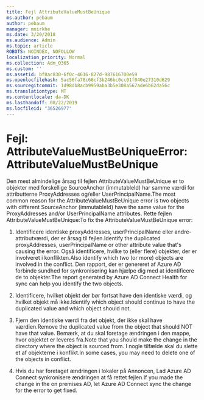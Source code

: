 ```yaml
---
title: Fejl AttributeValueMustBeUnique
ms.author: pebaum
author: pebaum
manager: mnirkhe
ms.date: 3/20/2018
ms.audience: Admin
ms.topic: article
ROBOTS: NOINDEX, NOFOLLOW
localization_priority: Normal
ms.collection: Adm_O365
ms.custom: ''
ms.assetid: bf8ac830-6f0c-4616-827d-987616700e59
ms.openlocfilehash: 5ac56fa78c66cf3b246bc0cc01f040e27310d629
ms.sourcegitcommit: 1d98db8acb9959aba3b5e308a567ade6b62da56c
ms.translationtype: MT
ms.contentlocale: da-DK
ms.lasthandoff: 08/22/2019
ms.locfileid: "36526977"
---
```

# <a name="error-attributevaluemustbeunique"></a><span data-ttu-id="d7b4d-102">Fejl: AttributeValueMustBeUnique</span><span class="sxs-lookup"><span data-stu-id="d7b4d-102">Error: AttributeValueMustBeUnique</span></span>

<span data-ttu-id="d7b4d-103">Den mest almindelige årsag til fejlen AttributeValueMustBeUnique er to objekter med forskellige SourceAnchor (immutableId) har samme værdi for attributterne ProxyAddresses og/eller UserPrincipalName.</span><span class="sxs-lookup"><span data-stu-id="d7b4d-103">The most common reason for the AttributeValueMustBeUnique error is two objects with different SourceAnchor (immutableId) have the same value for the ProxyAddresses and/or UserPrincipalName attributes.</span></span> <span data-ttu-id="d7b4d-104">Rette fejlen AttributeValueMustBeUnique:</span><span class="sxs-lookup"><span data-stu-id="d7b4d-104">To fix the AttributeValueMustBeUnique error:</span></span>
  
1. <span data-ttu-id="d7b4d-105">Identificere identiske proxyAddresses, userPrincipalName eller andre-attributværdi, der er årsag til fejlen.</span><span class="sxs-lookup"><span data-stu-id="d7b4d-105">Identify the duplicated proxyAddresses, userPrincipalName or other attribute value that's causing the error.</span></span> <span data-ttu-id="d7b4d-106">Også identificere, hvilke to (eller flere) objekter, der er involveret i konflikten.</span><span class="sxs-lookup"><span data-stu-id="d7b4d-106">Also identify which two (or more) objects are involved in the conflict.</span></span> <span data-ttu-id="d7b4d-107">Den rapport, der er genereret af Azure AD forbinde sundhed for synkronisering kan hjælpe dig med at identificere de to objekter.</span><span class="sxs-lookup"><span data-stu-id="d7b4d-107">The report generated by Azure AD Connect Health for sync can help you identify the two objects.</span></span>
    
2. <span data-ttu-id="d7b4d-108">Identificere, hvilket objekt der bør fortsat have den identiske værdi, og hvilket objekt må ikke.</span><span class="sxs-lookup"><span data-stu-id="d7b4d-108">Identify which object should continue to have the duplicated value and which object should not.</span></span>
    
3. <span data-ttu-id="d7b4d-109">Fjern den identiske værdi fra det objekt, der ikke skal have værdien.</span><span class="sxs-lookup"><span data-stu-id="d7b4d-109">Remove the duplicated value from the object that should NOT have that value.</span></span> <span data-ttu-id="d7b4d-110">Bemærk, at du skal foretage ændringen i den mappe, hvor objektet er leveres fra.</span><span class="sxs-lookup"><span data-stu-id="d7b4d-110">Note that you should make the change in the directory where the object is sourced from.</span></span> <span data-ttu-id="d7b4d-111">I nogle tilfælde skal du slette et af objekterne i konflikt.</span><span class="sxs-lookup"><span data-stu-id="d7b4d-111">In some cases, you may need to delete one of the objects in conflict.</span></span>
    
4. <span data-ttu-id="d7b4d-112">Hvis du har foretaget ændringen i lokaler på Annoncen, Lad Azure AD Connect synkronisere ændringen at få rettet fejlen.</span><span class="sxs-lookup"><span data-stu-id="d7b4d-112">If you made the change in the on premises AD, let Azure AD Connect sync the change for the error to get fixed.</span></span>
    

